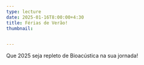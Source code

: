 ```yaml
---
type: lecture
date: 2025-01-16T8:00:00+4:30
title: Férias de Verão!
thumbnail:


---
```

Que 2025 seja repleto de Bioacústica na sua jornada!
